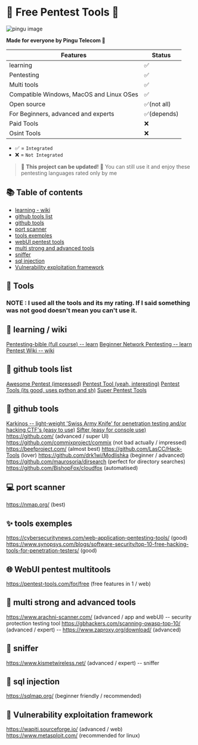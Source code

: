 # 🎈 Free Pentest Tools 🎈
![pingu image](https://cdn.discordapp.com/avatars/1009216298586210425/4d6853dc4bc1cbd02ca440ce3292a062.png)

**Made for everyone by Pingu Telecom 🐧**

| Features                                                                              | Status    |
|---------------------------------------------------------------------------------------|-----------|
| learning                                                                              | ✅         |
| Pentesting                                                                            | ✅         |
| Multi tools                                                                           | ✅         |
| Compatible Windows, MacOS and Linux OSes                                              | ✅         |
| Open source                                                                           | ✅(not all)|
| For Beginners, advanced and experts                                                   | ✅(depends)|
| Paid Tools                                                                            | ❌         |
| Osint Tools                                                                           | ❌         |

- ✅ = `Integrated`
- ❌ = `Not Integrated`

> 🚧 **This project can be updated!** 🚧 You can still use it and enjoy these pentesting languages rated only by me

## 📚 Table of contents
* [learning - wiki](#📖-learning-/-wiki)
* [github tools list](#🧨-github-tools-list)
* [github tools](#🎇-github-tools)
* [port scanner](#💻-port-scanner)
* [tools exemples](#✨-tools-exemples)
* [webUI pentest tools](#🌐-webUI-pentest-toolsup)
* [multi strong and advanced tools](#💪-multi-strong-and-advanced-tools)
* [sniffer](#🐺-sniffer)
* [sql injection](#💉-sql-injection)
* [Vulnerability exploitation framework](#🧪-Vulnerability-exploitation-framework)

## 🚀 Tools
### NOTE : I used all the tools and its my rating. If I said something was not good doesn't mean you can't use it.
## 📖 learning / wiki
[Pentesting-bible (full course) -- learn](https://github.com/blaCCkHatHacEEkr/PENTESTING-BIBLE)
[Beginner Network Pentesting -- learn](https://github.com/hmaverickadams/Beginner-Network-Pentesting)
[Pentest Wiki -- wiki](https://github.com/nixawk/pentest-wiki)

## 🧨 github tools list
[Awesome Pentest (impressed)](https://github.com/enaqx/awesome-pentest)
[Pentest Tool (yeah, interesting)](https://github.com/Ridter/Pentest)
[Pentest Tools (its good, uses python and sh)](https://github.com/gwen001/pentest-tools)
[Super Pentest Tools](https://github.com/arch3rPro/PentestTools)

## 🎇 github tools
[Karkinos -- light-weight 'Swiss Army Knife' for penetration testing and/or hacking CTF's (easy to use)](https://github.com/helich0pper/Karkinos)
[Sifter (easy for console use)](https://github.com/whiterabb17/sifter)
https://github.com/ (advanced / super UI)
https://github.com/commixproject/commix (not bad actually / impressed)
https://beefproject.com/ (almost best)
https://github.com/LasCC/Hack-Tools (lover)
https://github.com/drk1wi/Modlishka (beginner / advanced)
https://github.com/maurosoria/dirsearch (perfect for directory searches)
https://github.com/BishopFox/cloudfox (automatised)

## 💻 port scanner
https://nmap.org/ (best)

## ✨ tools exemples
https://cybersecuritynews.com/web-application-pentesting-tools/ (good)
https://www.synopsys.com/blogs/software-security/top-10-free-hacking-tools-for-penetration-testers/ (good)

## 🌐 WebUI pentest multitools
https://pentest-tools.com/for/free (free features in 1 / web)

## 💪 multi strong and advanced tools
https://www.arachni-scanner.com/ (advanced / app and webUI) -- security protection testing tool
https://gbhackers.com/scanning-owasp-top-10/ (advanced / expert) -- 
https://www.zaproxy.org/download/ (advanced)

## 🐺 sniffer
https://www.kismetwireless.net/ (advanced / expert) -- sniffer

## 💉 sql injection
https://sqlmap.org/ (beginner friendly / recommended)

## 🧪 Vulnerability exploitation framework
https://wapiti.sourceforge.io/ (advanced / web)
https://www.metasploit.com/ (recommended for linux)
